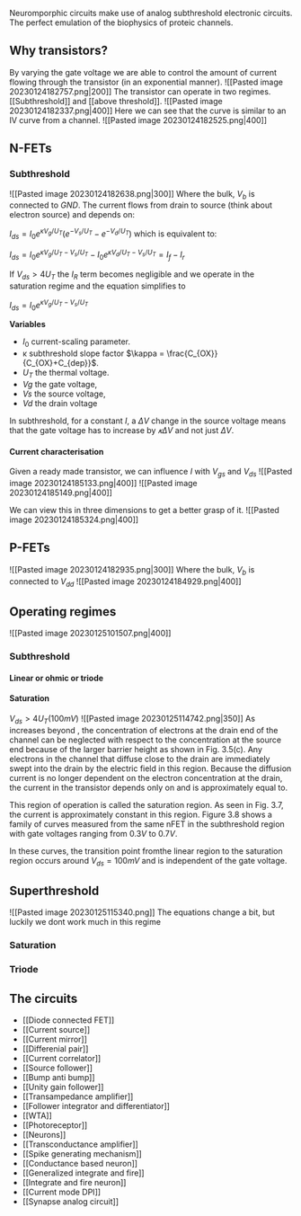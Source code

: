 Neuromporphic circuits make use of analog subthreshold electronic circuits. The perfect emulation of the biophysics of proteic channels.

## Why transistors?
By varying the gate voltage we are able to control the amount of current flowing through the transistor (in an exponential manner).
![[Pasted image 20230124182757.png|200]]
The transistor can operate in two regimes. [[Subthreshold]] and [[above threshold]]. 
![[Pasted image 20230124182337.png|400]]
Here we can see that the curve is similar to an IV curve from a channel.
	![[Pasted image 20230124182525.png|400]]

## N-FETs

### Subthreshold
![[Pasted image 20230124182638.png|300]]
Where the bulk, $V_{b}$ is connected to $GND$. The current flows from drain to source (think about electron source) and depends on:

$I_{ds} = I_{0}e^{\kappa V_{g}/U_{T}}(e^{-V_{s}/U_{T}}-e^{-V_{d}/U_{T}})$
which is equivalent to:

$I_{ds} = I_{0}e^{\kappa V_{g}/U_{T}-V_{s}/U_{T}}-I_{0}e^{\kappa V_{d}/U_{T}-V_{s}/U_{T}}= I_{f}-I_{r}$

If $V_{ds} > 4 U_{T}$ the $I_{R}$ term becomes negligible and we operate in the saturation regime and the equation simplifies to

$I_{ds} = I_{0}e^{\kappa V_{g}/U_{T}-V_{s}/U_{T}}$

**Variables**
- $I_{0}$ current-scaling parameter. 
- κ subthreshold slope factor $\kappa = \frac{C_{OX}}{C_{OX}+C_{dep}}$. 
- $U_{T}$ the thermal voltage. 
- $Vg$ the gate voltage, 
- $Vs$ the source voltage, 
- $Vd$ the drain voltage

In subthreshold, for a constant $I$, a $ΔV$ change in the source voltage means that the gate voltage has to increase by $𝜅ΔV$ and not just $ΔV$.

#### Current characterisation
Given a ready made transistor, we can influence $I$ with $V_{gs}$ and $V_{ds}$ 
![[Pasted image 20230124185133.png|400]]
![[Pasted image 20230124185149.png|400]]

We can view this in three dimensions to get a better grasp of it.
![[Pasted image 20230124185324.png|400]]

## P-FETs
![[Pasted image 20230124182935.png|300]]
Where the bulk,  $V_{b}$ is connected to $V_{dd}$ 
![[Pasted image 20230124184929.png|400]]

## Operating regimes
![[Pasted image 20230125101507.png|400]]

### Subthreshold
#### Linear or ohmic or triode


#### Saturation
$V_{ds}>4U_{T}(100mV)$
![[Pasted image 20230125114742.png|350]]
As increases beyond , the concentration of electrons at the drain end
of the channel can be neglected with respect to the concentration at the source
end because of the larger barrier height as shown in Fig. 3.5(c). Any electrons
in the channel that diffuse close to the drain are immediately swept into the
drain by the electric field in this region. Because the diffusion current is no
longer dependent on the electron concentration at the drain, the current in
the transistor depends only on and is approximately equal to.

This region of operation is called the saturation region. As seen in Fig. 3.7, the
current is approximately constant in this region. Figure 3.8 shows a family
of curves measured from the same nFET in the subthreshold region with gate
voltages ranging from $0.3 V$ to $0.7 V$. 

In these curves, the transition point fromthe linear region to the saturation region occurs around $V_{ds}=100 mV$ and is independent of the gate voltage.

## Superthreshold
![[Pasted image 20230125115340.png]]
The equations change a bit, but luckily we dont work much in this regime
### Saturation

### Triode


## The circuits
- [[Diode connected FET]]
- [[Current source]]
- [[Current mirror]]
- [[Differenial pair]]
- [[Current correlator]]
- [[Source follower]]
- [[Bump anti bump]]
- [[Unity gain follower]]
- [[Transampedance amplifier]]
- [[Follower integrator and differentiator]]
- [[WTA]]
- [[Photoreceptor]]
- [[Neurons]]
- [[Transconductance amplifier]]
- [[Spike generating mechanism]]
- [[Conductance based neuron]]
- [[Generalized integrate and fire]]
- [[Integrate and fire neuron]]
- [[Current mode DPI]]
- [[Synapse analog circuit]]

